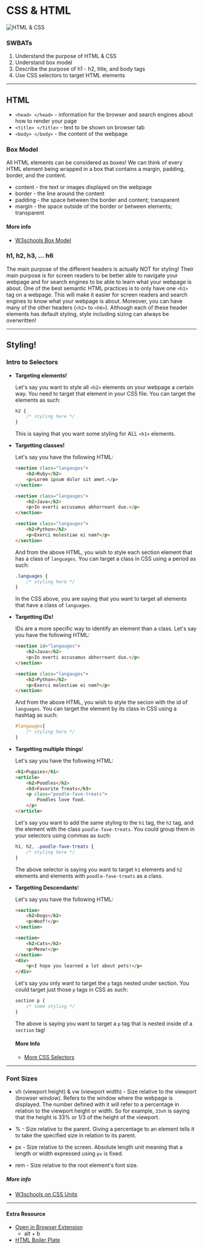 # CSS & HTML

![HTML & CSS](pics/html-css.jpg)

### SWBATs
1. Understand the purpose of HTML & CSS
2. Understand box model
3. Describe the purpose of h1 - h2, title, and body tags
4. Use CSS selectors to target HTML elements

___

## HTML

- `<head> </head>` - information for the browser and search engines about how to render your page
- `<title> </title>` - text to be shown on browser tab
- `<body> </body>` - the content of the webpage

### Box Model

All HTML elements can be considered as boxes! We can think of every HTML element being wrapped in a box that contains a margin, padding, border, and the content.

- content - the text or images displayed on the webpage
- border - the line around the content
- padding - the space between the border and content; transparent
- margin - the space outside of the border or between elements; transparent

#### More info
- [W3schools Box Model](https://www.w3schools.com/css/css_boxmodel.asp)


### h1, h2, h3, ... h6

The main purpose of the different headers is actually NOT for styling! Their main purpose is for screen readers to be better able to navigate your webpage and for search engines to be able to learn what your webpage is about. One of the best semantic HTML practices is to only have one `<h1>` tag on a webpage. This will make it easier for screen readers and search engines to know what your webpage is about. Moreover, you can have many of the other headers (`<h2>` to `<h6>`). Although each of these header elements has default styling, style including sizing can always be overwritten!



____

## Styling!

### Intro to Selectors

- **Targeting elements!**

    Let's say you want to style all `<h2>` elements on your webpage a certain way. You need to target that  element in your CSS file. You can target the elements as such:
    ```CSS
    h2 {
        /* styling here */
    }
    ```

    This is saying that you want some styling for ALL `<h1>` elements.

- **Targetting classes!**

    Let's say you have the following HTML:
    ```HTML
    <section class="langauges">
        <h2>Ruby</h2>
        <p>Lorem ipsum dolor sit amet.</p>
    </section>

    <section class="langauges">
        <h2>Java</h2>
        <p>In everti accusamus abhorreant duo.</p>
    </section>

    <section class="langauges">
        <h2>Python</h2>
        <p>Exerci molestiae ei nam?</p>
    </section>
    ```
    And from the above HTML, you wish to style each section element that has a class of `languages`. You can target a class in CSS using a period as such:
    ```CSS
    .languages {
        /* styling here */
    }
    ```
    In the CSS above, you are saying that you want to target all elements that have a class of `languages`.


- **Targetting IDs!**
    
    IDs are a more specific way to identify an element than a class. Let's say you have the following HTML:
    ```HTML
    <section id="langauges">
        <h2>Java</h2>
        <p>In everti accusamus abhorreant duo.</p>
    </section>

    <section class="langauges">
        <h2>Python</h2>
        <p>Exerci molestiae ei nam?</p>
    </section>
    ```
    And from the above HTML, you wish to style the secion with the id of `languages`. You can target the element by its class in CSS using a hashtag as such:
    ```CSS
    #langauges{
        /* styling here */
    }
    ```


 - **Targetting multiple things**!

    Let's say you have the following HTML:
    ```HTML
    <h1>Puppies</h1>
    <article>
        <h2>Poodles</h2>
        <h3>Favorite Treats</h3>
        <p class="poodle-fave-treats">
            Poodles love food.
        </p>
    </article>
    ```
    Let's say you want to add the same styling to the `h1` tag, the `h2` tag, and the element with the class `poodle-fave-treats`. You could group them in your selectors using commas as such:
    ```CSS
    h1, h2, .poodle-fave-treats {
        /* styling here */
    }
    ```
    The above selector is saying you want to target `h1` elements and `h2` elements and elements with `poodle-fave-treats` as a class.

- **Targetting Descendants**!

    Let's say you have the following HTML:
    ```HTML
    <section>
        <h2>Dogs</h2>
        <p>Woof!</p>
    </section>

    <section>
        <h2>Cats</h2>
        <p>Meow!</p>
    </section>
    <div>
        <p>I hope you learned a lot about pets!</p>
    </div>
    ```
    Let's say you only want to target the `p` tags nested under section. You could target just those `p` tags in CSS as such:
    ```CSS
    section p {
        /* some styling */
    }
    ```
    The above is saying you want to target a `p` tag that is nested inside of a `section` tag!



    #### More Info
    - [More CSS Selectors](https://sabe.io/classes/css/grouping-nesting-selectors)



_____

### Font Sizes

- vh (viewport height) & vw (viewport width) - Size relative to the viewport (browser window). Refers to the window where the webpage is displayed. The number defined with it will refer to a percentage in relation to the viewport height or width. So for example, `33vh` is saying that the height is 33% or 1/3 of the height of the viewport.

- % - Size relative to the parent. Giving a percentage to an element tells it to take the specified size in relation to its parent.

- px - Size relative to the screen. Absolute length unit meaning that a length or width expressed using `px` is fixed.

- rem - Size relative to the root element's font size.


##### More info 
- [W3schools on CSS Units](https://www.w3schools.com/cssref/css_units.asp)

___

#### Extra Resource
- [Open in Browser Extension](https://marketplace.visualstudio.com/items?itemName=techer.open-in-browser)
    - alt + b
- [HTML Boiler Plate](https://marketplace.visualstudio.com/items?itemName=sidthesloth.html5-boilerplate)
